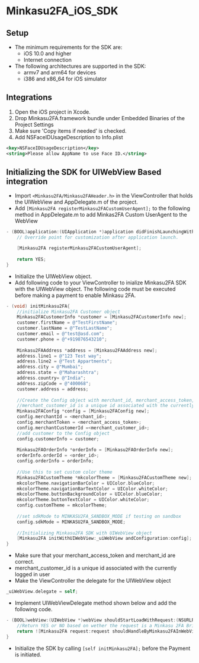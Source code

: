 # Minkasu2FA_iOS_SDK

## Setup

- The minimum requirements for the SDK are:
   - iOS 10.0 and higher
   - Internet connection
- The following architectures are supported in the SDK:
   - armv7 and arm64 for devices
   - i386 and x86_64 for iOS simulator

## Integrations

1. Open the iOS project in Xcode.
2. Drop Minkasu2FA.framework bundle under Embedded Binaries of the Project Settings
4. Make sure 'Copy items if needed' is checked.
3. Add NSFaceIDUsageDescription to Info.plist

```xml
<key>NSFaceIDUsageDescription</key>
<string>Please allow AppName to use Face ID.</string>
```

## Initializing the SDK for UIWebView Based integration

- Import ```<Minkasu2FA/Minkasu2FAHeader.h>``` in the ViewController that holds the UIWebView and AppDelegate.m of the project.
- Add ```[Minkasu2FA registerMinkasu2FACustomUserAgent];``` to the following method in AppDelegate.m to add Minkas2FA Custom UserAgent to the WebView
```Objective-C 
- (BOOL)application:(UIApplication *)application didFinishLaunchingWithOptions:(NSDictionary *)launchOptions {
    // Override point for customization after application launch.

    [Minkasu2FA registerMinkasu2FACustomUserAgent];
    
    return YES;
}
``` 
- Initialize the UIWebView object.
- Add following code to your ViewController to inialize Minkasu2FA SDK with the UIWebView object. The following code must be executed before making a payment to enable Minkasu 2FA.

```Objective-C
- (void) initMinkasu2FA{
    //initialize Minkasu2FA Customer object
    Minkasu2FACustomerInfo *customer = [Minkasu2FACustomerInfo new];
    customer.firstName = @"TestFirstName";
    customer.lastName = @"TestLastName";
    customer.email = @"test@asd.com";
    customer.phone = @"+919876543210";
    
    Minkasu2FAAddress *address = [Minkasu2FAAddress new];
    address.line1 = @"123 Test way";
    address.line2 = @"Test Appartments";
    address.city = @"Mumbai";
    address.state = @"Maharashtra";
    address.country= @"India";
    address.zipCode = @"400068";
    customer.address = address;
    
    //Create the Config object with merchant_id, merchant_access_token, merchant_customer_id and customer object.
    //merchant_customer_id is a unique id associated with the currently logged in user.
    Minkasu2FAConfig *config = [Minkasu2FAConfig new];
    config.merchantId = <merchant_id>;
    config.merchantToken = <merchant_access_token>;
    config.merchantCustomerId =<merchant_customer_id>;
    //add customer to the Config object
    config.customerInfo = customer;
    
    Minkasu2FAOrderInfo *orderInfo = [Minkasu2FAOrderInfo new];
    orderInfo.orderId = <order_id>;
    config.orderInfo = orderInfo;
    
    //Use this to set custom color theme
    Minkasu2FACustomTheme *mkcolorTheme = [Minkasu2FACustomTheme new];
    mkcolorTheme.navigationBarColor = UIColor.blueColor;
    mkcolorTheme.navigationBarTextColor = UIColor.whiteColor;
    mkcolorTheme.buttonBackgroundColor = UIColor.blueColor;
    mkcolorTheme.buttonTextColor = UIColor.whiteColor;
    config.customTheme = mkcolorTheme;
        
    //set sdkMode to MINKASU2FA_SANDBOX_MODE if testing on sandbox
    config.sdkMode = MINKASU2FA_SANDBOX_MODE;
    
    //Initializing Minkasu2FA SDK with UIWebView object
    [Minkasu2FA initWithUIWebView:_uiWebView andConfiguration:config];
}
``` 

- Make sure that your merchant_access_token and merchant_id are correct.
- merchant_customer_id is a unique id associated with the currently logged in user
- Make the ViewController the delegate for the UIWebView object

```Objective-C
_uiWebView.delegate = self;
```

- Implement UIWebViewDelegate method shown below and add the following code.

```Objective-C
- (BOOL)webView:(UIWebView *)webView shouldStartLoadWithRequest:(NSURLRequest *)request navigationType:(UIWebViewNavigationType)navigationType {
    //Return YES or NO based on wether the request is a Minkasu 2FA Bridge Function
    return ![Minkasu2FA request:request shouldHandleByMinkasu2FAInWebView:webView navigationType:navigationType];
}
```

- Initialize the SDK by calling ```[self initMinkasu2FA];``` before the Payment is initiated.
